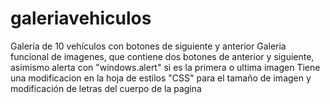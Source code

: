 # galeriavehiculos
Galería de 10 vehículos con botones de siguiente y anterior
Galeria funcional de imagenes, que contiene dos botones de anterior y siguiente, asimismo alerta con "windows.alert" si es la primera o ultima imagen
Tiene una modificacion en la hoja de estilos "CSS" para el tamaño de imagen y modificación de letras del cuerpo de la pagina
